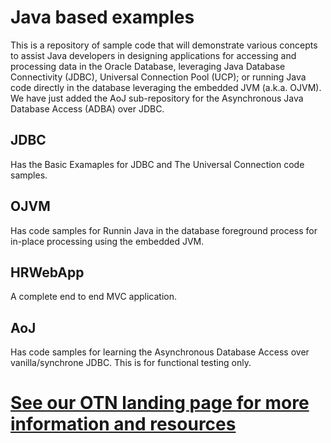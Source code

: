 # Java based examples
This is a repository of sample code that will demonstrate various concepts to assist Java developers in designing applications for accessing and processing data in the Oracle Database, leveraging Java Database Connectivity (JDBC), Universal Connection Pool (UCP); or running Java code directly in the database leveraging the embedded JVM (a.k.a. OJVM). 
We have just added the AoJ sub-repository for the Asynchronous Java Database Access (ADBA) over JDBC.

## JDBC 
Has the Basic Examaples for JDBC and The Universal Connection code samples.
## OJVM
Has code samples for Runnin Java in the database foreground process for in-place processing using the embedded JVM. 

## HRWebApp
A complete end to end MVC application.

## AoJ
Has code samples for learning the Asynchronous Database Access over vanilla/synchrone JDBC. This is for functional testing only.

# [See our OTN landing page for more information and resources](http://www.oracle.com/technetwork/database/application-development/java/overview/index.html) 
